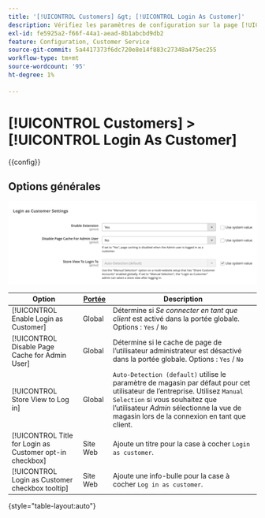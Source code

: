 ```yaml
---
title: '[!UICONTROL Customers] &gt; [!UICONTROL Login As Customer]'
description: Vérifiez les paramètres de configuration sur la page [!UICONTROL Customers] &gt; [!UICONTROL Login As Customer] de l’administrateur Commerce.
exl-id: fe5925a2-f66f-44a1-aead-8b1abcbd9db2
feature: Configuration, Customer Service
source-git-commit: 5a4417373f6dc720e8e14f883c27348a475ec255
workflow-type: tm+mt
source-wordcount: '95'
ht-degree: 1%

---
```


# [!UICONTROL Customers] > [!UICONTROL Login As Customer]

{{config}}

## Options générales

![Se connecter en tant que client - Options générales](./assets/login-as-customer.png)<!-- zoom -->

<!-- [Login As Customer - General Options](https://experienceleague.adobe.com/en/docs/commerce-admin/customers/customer-accounts/manage/login-as-customer) -->

| Option | [Portée](../../getting-started/websites-stores-views.md#scope-settings) | Description |
|-- | -- | -- |
| [!UICONTROL Enable Login as Customer] | Global | Détermine si _Se connecter en tant que client_ est activé dans la portée globale. Options : `Yes` / `No` |
| [!UICONTROL Disable Page Cache for Admin User] | Global | Détermine si le cache de page de l’utilisateur administrateur est désactivé dans la portée globale. Options : `Yes` / `No` |
| [!UICONTROL Store View to Log in] | Global | `Auto-Detection (default)` utilise le paramètre de magasin par défaut pour cet utilisateur de l’entreprise. Utilisez `Manual Selection` si vous souhaitez que l’utilisateur _Admin_ sélectionne la vue de magasin lors de la connexion en tant que client. |
| [!UICONTROL Title for Login as Customer opt-in checkbox] | Site Web | Ajoute un titre pour la case à cocher `Login as customer`. |
| [!UICONTROL Login as Customer checkbox tooltip] | Site Web | Ajoute une info-bulle pour la case à cocher `Log in as customer`. |

{style="table-layout:auto"}
